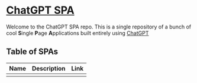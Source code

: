 # [ChatGPT SPA]

Welcome to the ChatGPT SPA repo. This is a single repository of a bunch of cool **S**ingle **P**age **A**pplications built entirely using [ChatGPT]

## Table of SPAs

| Name | Description | Link |
| :--: | :---------- | :--: |
|      |             |

[chatgpt]: https://chat.openai.com "ChatGPT is an online artificial intelligence service"
[chatgpt spa]: https://chatgpt-spa.github.io
